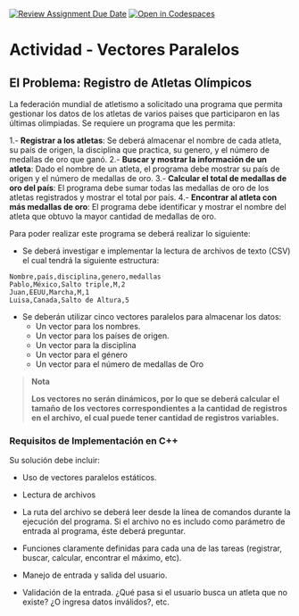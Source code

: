 [![Review Assignment Due Date](https://classroom.github.com/assets/deadline-readme-button-22041afd0340ce965d47ae6ef1cefeee28c7c493a6346c4f15d667ab976d596c.svg)](https://classroom.github.com/a/9quZgW1u)
[![Open in Codespaces](https://classroom.github.com/assets/launch-codespace-2972f46106e565e64193e422d61a12cf1da4916b45550586e14ef0a7c637dd04.svg)](https://classroom.github.com/open-in-codespaces?assignment_repo_id=20640321)
# Actividad - Vectores Paralelos

## El Problema: Registro de Atletas Olímpicos

La federación mundial de atletismo a solicitado una programa que permita gestionar los datos de los atletas de varios paises que participaron en las últimas olimpiadas. Se requiere un programa que les permita:

  1.- **Registrar a los atletas**: Se deberá almacenar el nombre de cada atleta, su país de origen, la disciplina que practica, su genero, y el número de medallas de oro que ganó.
  2.- **Buscar y mostrar la información de un atleta**: Dado el nombre de un atleta, el programa debe mostrar su país de origen y el número de medallas de oro.
  3.- **Calcular el total de medallas de oro del país**: El programa debe sumar todas las medallas de oro de los atletas registrados y mostrar el total por país.
  4.- **Encontrar al atleta con más medallas de oro**: El programa debe identificar y mostrar el nombre del atleta que obtuvo la mayor cantidad de medallas de oro.

Para poder realizar este programa se deberá realizar lo siguiente:

  * Se deberá investigar e implementar la lectura de archivos de texto (CSV) el cual tendrá la siguiente estructura:

```
Nombre,país,disciplina,genero,medallas
Pablo,México,Salto triple,M,2
Juan,EEUU,Marcha,M,1
Luisa,Canada,Salto de Altura,5
```

  * Se deberán utilizar cinco vectores paralelos para almacenar los datos:
    * Un vector para los nombres.
    * Un vector para los países de origen.
    * Un vector para la disciplina
    * Un vector para el género
    * Un vector para el número de medallas de Oro

  > **Nota**
  >
  > **Los vectores no serán dinámicos, por lo que se deberá calcular el tamaño de los vectores correspondientes a la cantidad de registros en el archivo, el cual puede tener cantidad de registros variables.**


### Requisitos de Implementación en C++

Su solución debe incluir:

  * Uso de vectores paralelos estáticos.
  * Lectura de archivos
  * La ruta del archivo se deberá leer desde la línea de comandos durante la ejecución del programa. Si el archivo no es includo como parámetro de entrada al programa, éste deberá preguntar.
  * Funciones claramente definidas para cada una de las tareas (registrar, buscar, calcular, encontrar el máximo, etc).

  * Manejo de entrada y salida del usuario.

  * Validación de la entrada. ¿Qué pasa si el usuario busca un atleta que no existe? ¿O ingresa datos inválidos?, etc.